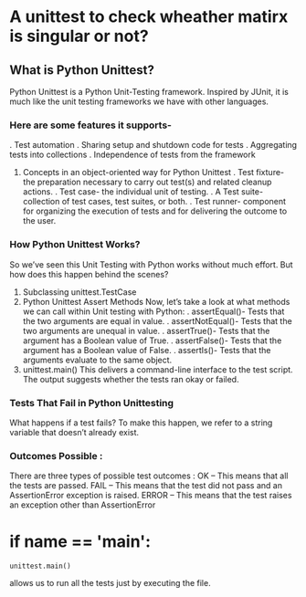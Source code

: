# A unittest to check wheather matirx is singular or not?
## What is Python Unittest?
Python Unittest is a Python Unit-Testing framework. Inspired by JUnit, it is much like the unit testing frameworks we have with other languages.
### Here are some features it supports-
. Test automation . Sharing setup and shutdown code for tests . Aggregating tests into collections . Independence of tests from the framework
1.	Concepts in an object-oriented way for Python Unittest . Test fixture- the preparation necessary to carry out test(s) and related cleanup actions. . Test case- the individual unit of testing. . A Test suite- collection of test cases, test suites, or both. . Test runner- component for organizing the execution of tests and for delivering the outcome to the user.
### How Python Unittest Works?
So we’ve seen this Unit Testing with Python works without much effort. But how does this happen behind the scenes?
1.	Subclassing unittest.TestCase
2.	Python Unittest Assert Methods Now, let’s take a look at what methods we can call within Unit testing with Python:
. assertEqual()- Tests that the two arguments are equal in value. . assertNotEqual()- Tests that the two arguments are unequal in value. . assertTrue()- Tests that the argument has a Boolean value of True. . assertFalse()- Tests that the argument has a Boolean value of False. . assertIs()- Tests that the arguments evaluate to the same object.
3.	unittest.main()
This delivers a command-line interface to the test script. The output suggests whether the tests ran okay or failed.
### Tests That Fail in Python Unittesting
What happens if a test fails? To make this happen, we refer to a string variable that doesn’t already exist.
### Outcomes Possible :
There are three types of possible test outcomes :
OK – This means that all the tests are passed. FAIL – This means that the test did not pass and an AssertionError exception is raised. ERROR – This means that the test raises an exception other than AssertionError

# if __name__ == '__main__':
    unittest.main()    
allows us to run all the tests just by executing the file.
